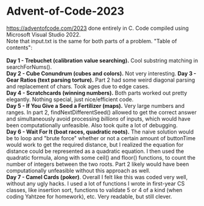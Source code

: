 # Advent-of-Code-2023
https://adventofcode.com/2023 done entirely in C.
Code compiled using Microsoft Visual Studio 2022.\
Note that input.txt is the same for both parts of a problem.
"Table of contents":\
\
**Day 1 - Trebuchet (calibration value searching).** Cool substring matching in searchForNums().\
**Day 2 - Cube Conundrum (cubes and colors).** Not very interesting.
**Day 3 - Gear Ratios (text parsing torture).** Part 2 had some weird diagonal parsing and replacement of chars. Took ages due to edge cases.\
**Day 4 - Scratchcards (winning numbers).** Both parts worked out pretty elegantly. Nothing special, just nice/efficient code.\
**Day 5 - If You Give a Seed a Fertilizer (maps).** Very large numbers and ranges. In part 2, findNextDifferentSeed() allowed to get the correct answer and simultaneously avoid processing *billions* of inputs, which would have been computationally unfeasible. Also took quite a lot of debugging.\
**Day 6 - Wait For It (boat races, quadratic roots).** The naive solution would be to loop and "brute force" whether or not a certain amount of buttonTime would work to get the required distance, but I realized the equation for distance could be represented as a quadratic equation. I then used the quadratic formula, along with some ceil() and floor() functions, to count the number of integers between the two roots. Part 2 likely would have been computationally unfeasible without this approach as well.\
**Day 7 - Camel Cards (poker)**. Overall I felt like this was coded very well, without any ugly hacks. I used a lot of functions I wrote in first-year CS classes, like insertion sort, functions to validate 5 or 4 of a kind (when coding Yahtzee for homework), etc. Very readable, but still clever.
